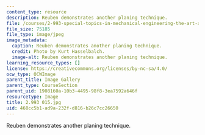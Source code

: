 ```yaml
---
content_type: resource
description: Reuben demonstrates another planing technique.
file: /courses/2-993-special-topics-in-mechanical-engineering-the-art-and-science-of-boat-design-january-iap-2007/468cc5b1ad9a232fd816b26c7cc26650_2993015.jpg
file_size: 75185
file_type: image/jpeg
image_metadata:
  caption: Reuben demonstrates another planing technique.
  credit: Photo by Kurt Hasselbalch.
  image-alt: Reuben demonstrates another planing technique.
learning_resource_types: []
license: https://creativecommons.org/licenses/by-nc-sa/4.0/
ocw_type: OCWImage
parent_title: Image Gallery
parent_type: CourseSection
parent_uid: 1908160a-10b3-4495-98f8-3ea7592a646f
resourcetype: Image
title: 2.993 015.jpg
uid: 468cc5b1-ad9a-232f-d816-b26c7cc26650
---
```

Reuben demonstrates another planing technique.